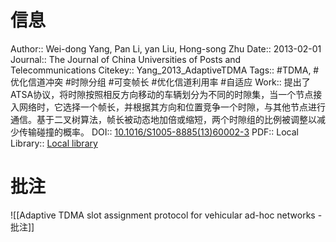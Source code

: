 # 信息
Author:: Wei-dong Yang, Pan Li, yan Liu, Hong-song Zhu
Date:: 2013-02-01
Journal:: The Journal of China Universities of Posts and Telecommunications
Citekey:: Yang_2013_AdaptiveTDMA
Tags:: #TDMA, #优化信道冲突 #时隙分组 #可变帧长 #优化信道利用率 #自适应 
Work:: 提出了ATSA协议，将时隙按照相反方向移动的车辆划分为不同的时隙集，当一个节点接入网络时，它选择一个帧长，并根据其方向和位置竞争一个时隙，与其他节点进行通信。基于二叉树算法，帧长被动态地加倍或缩短，两个时隙组的比例被调整以减少传输碰撞的概率。
DOI:: [10.1016/S1005-8885(13)60002-3](https://doi.org/10.1016/S1005-8885(13)60002-3)
PDF:: Local Library:: [Local library](zotero://select/items/1_Z8HSKZ8X)

# 批注
![[Adaptive TDMA slot assignment protocol for vehicular ad-hoc networks - 批注]]